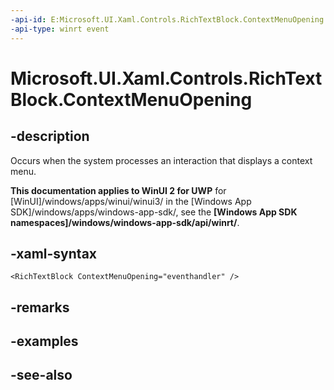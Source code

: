 ```yaml
---
-api-id: E:Microsoft.UI.Xaml.Controls.RichTextBlock.ContextMenuOpening
-api-type: winrt event
---
```


<!-- Event syntax
public event Windows.UI.Xaml.Controls.ContextMenuOpeningEventHandler ContextMenuOpening
-->

# Microsoft.UI.Xaml.Controls.RichTextBlock.ContextMenuOpening

## -description
Occurs when the system processes an interaction that displays a context menu.

**This documentation applies to WinUI 2 for UWP** for [WinUI]/windows/apps/winui/winui3/ in the [Windows App SDK]/windows/apps/windows-app-sdk/, see the **[Windows App SDK namespaces]/windows/windows-app-sdk/api/winrt/**.

## -xaml-syntax
```xaml
<RichTextBlock ContextMenuOpening="eventhandler" />
```


## -remarks

## -examples

## -see-also
